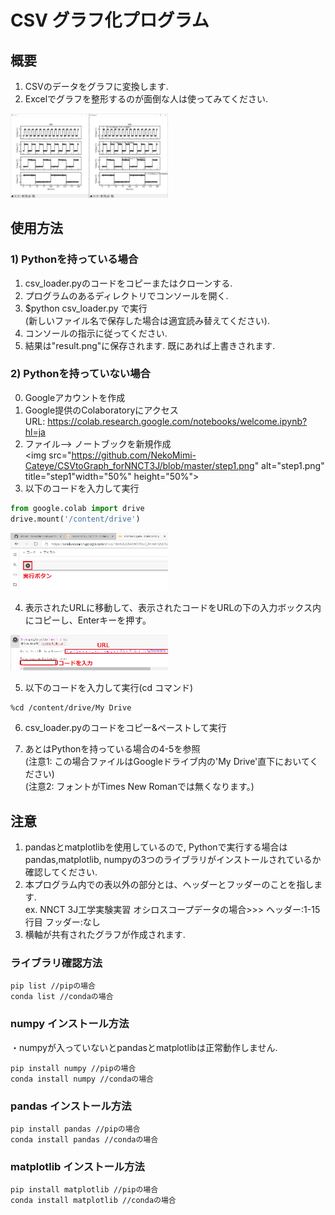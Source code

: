 # CSV グラフ化プログラム
## 概要
1) CSVのデータをグラフに変換します.   
2) Excelでグラフを整形するのが面倒な人は使ってみてください.   
<img src="https://github.com/NekoMimi-Cateye/CSVtoGraph_forNNCT3J/blob/master/result.png" alt="result.png" title="表示結果" width="50%" height="50%">

## 使用方法
### 1) Pythonを持っている場合
1) csv_loader.pyのコードをコピーまたはクローンする.   
2) プログラムのあるディレクトリでコンソールを開く.
3) $python csv_loader.py で実行   
(新しいファイル名で保存した場合は適宜読み替えてください).
4) コンソールの指示に従ってください.
5) 結果は"result.png"に保存されます. 既にあれば上書きされます.

### 2) Pythonを持っていない場合
0) Googleアカウントを作成
1) Google提供のColaboratoryにアクセス   
URL: https://colab.research.google.com/notebooks/welcome.ipynb?hl=ja
2) ファイル--> ノートブックを新規作成   
<img src="https://github.com/NekoMimi-Cateye/CSVtoGraph_forNNCT3J/blob/master/step1.png" alt="step1.png" title="step1"width="50%" height="50%">
3) 以下のコードを入力して実行
```Python
from google.colab import drive
drive.mount('/content/drive')
```
<img src="https://github.com/NekoMimi-Cateye/CSVtoGraph_forNNCT3J/blob/master/step2.png" alt="step2.png" title="step2" width="50%" height="50%">

4) 表示されたURLに移動して、表示されたコードをURLの下の入力ボックス内にコピーし、Enterキーを押す。   
<img src="https://github.com/NekoMimi-Cateye/CSVtoGraph_forNNCT3J/blob/master/step3.png" alt="step3.png" title="step3" width="50%" height="50%">

5) 以下のコードを入力して実行(cd コマンド)
```
%cd /content/drive/My Drive
```
6) csv_loader.pyのコードをコピー&ペーストして実行

7) あとはPythonを持っている場合の4-5を参照   
(注意1: この場合ファイルはGoogleドライブ内の'My Drive'直下においてください)   
(注意2: フォントがTimes New Romanでは無くなります。)

## 注意
1) pandasとmatplotlibを使用しているので, Pythonで実行する場合はpandas,matplotlib, numpyの3つのライブラリがインストールされているか確認してください.   
2) 本プログラム内での表以外の部分とは、ヘッダーとフッダーのことを指します.    
ex. NNCT 3J工学実験実習 オシロスコープデータの場合>>>
ヘッダー:1-15行目
フッダー:なし   
3) 横軸が共有されたグラフが作成されます.
### ライブラリ確認方法
```
pip list //pipの場合
conda list //condaの場合
```

### numpy インストール方法
・numpyが入っていないとpandasとmatplotlibは正常動作しません.
```
pip install numpy //pipの場合
conda install numpy //condaの場合
```

### pandas インストール方法
```
pip install pandas //pipの場合
conda install pandas //condaの場合
```

### matplotlib インストール方法
```
pip install matplotlib //pipの場合
conda install matplotlib //condaの場合
```